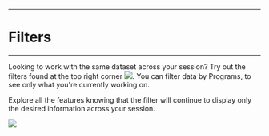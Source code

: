 ****
# Filters
---

Looking to work with the same dataset across your session? Try out the filters found at the top right corner ![](/assets_en/filter2.PNG). You can filter data by Programs, to see only what you're currently working on.

Explore all the features knowing that the filter will continue to display only the desired information across your session.

![](/assets_en/filter_gif.gif)

